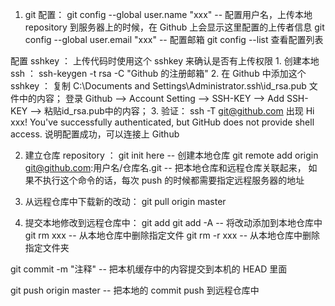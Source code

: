 1. git 配置：
git config --global user.name "xxx"      -- 配置用户名，上传本地 repository 到服务器上的时候，在 Github 上会显示这里配置的上传者信息
git config --global user.email "xxx"     -- 配置邮箱
git config --list        查看配置列表

配置 sshkey ： 上传代码时使用这个 sshkey 来确认是否有上传权限
    1. 创建本地 ssh ： ssh-keygen -t rsa -C "Github 的注册邮箱"
    2. 在 Github 中添加这个 sshkey ： 
        复制  C:\Documents and Settings\Administrator\.ssh\id_rsa.pub 文件中的内容；
        登录 Github --> Account Setting  --> SSH-KEY --> Add SSH-KEY --> 粘贴id_rsa.pub中的内容；
    3. 验证： ssh -T git@github.com
        出现 Hi xxx! You've successfully authenticated, but GitHub does not provide shell access. 说明配置成功，可以连接上 Github
        

2. 建立仓库 repository ：
git init here       -- 创建本地仓库
git remote add origin git@github.com:用户名/仓库名.git
                    -- 把本地仓库和远程仓库关联起来， 如果不执行这个命令的话，每次 push 的时候都需要指定远程服务器的地址

                    
3. 从远程仓库中下载新的改动：
git pull origin master


4. 提交本地修改到远程仓库中：
git add
git add -A      -- 将改动添加到本地仓库中
git rm xxx      -- 从本地仓库中删除指定文件
git rm -r xxx   -- 从本地仓库中删除指定文件夹

git commit -m "注释"    -- 把本机缓存中的内容提交到本机的 HEAD 里面

git push origin master      -- 把本地的 commit push 到远程仓库中